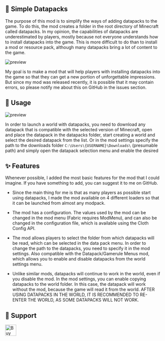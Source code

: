 ## 📂 Simple Datapacks

The purpose of this mod is to simplify the ways of adding datapacks to the game. To do this, the mod creates a folder in the root directory of Minecraft called datapacks. In my opinion, the capabilities of datapacks are underestimated by players, mostly because not everyone understands how to install datapacks into the game. This is more difficult to do than to install a mod or resource pack, although many datapacks bring a lot of content to the game.

![preview](https://cdn.modrinth.com/data/cached_images/aac4947bab69e5d28ce8e91126425c668ad098b3_0.webp)

My goal is to make a mod that will help players with installing datapacks into the game so that they can get a new portion of unforgettable impressions. But since my mod was released recently, it is possible that it may contain errors, so please notify me about this on GitHub in the issues section.

## 💼 Usage
![preview](https://cdn.modrinth.com/data/cached_images/207fc7ed8d047b2e2c8b1e2f4f60d4a716089b3d_0.webp)

In order to launch a world with datapacks, you need to download any datapack that is compatible with the selected version of Minecraft, open and place the datapack in the datapacks folder, start creating a world and select the desired datapack from the list. Or in the mod settings specify the path to the downloads folder ```C:\Users\{USERNAME}\Downloads\``` (presumable path) and simply open the datapack selection menu and enable the desired

## ✨ Features
Whenever possible, I added the most basic features for the mod that I could imagine. If you have something to add, you can suggest it to me on GitHub.

* Since the main thing for me is that as many players as possible start using datapacks, I made the mod available on 4 different loaders so that it can be launched from almost any modpack.

* The mod has a configuration. The values ​​used by the mod can be changed in the mod menu (Fabric requires ModMenu), and can also be changed in the configuration file, which is available using the Cloth Config API.

* The mod allows players to select the folder from which datapacks will be read, which can be selected in the data pack menu. In order to change the path to the datapacks, you need to specify it in the mod settings. Also compatible with the Datapack/Gamerule Menus mod, which allows you to enable and disable datapacks from the world settings menu.

* Unlike similar mods, datapacks will continue to work in the world, even if you disable the mod. In the mod settings, you can enable copying datapacks to the world folder. In this case, the datapack will work without the mod, because the game will read it from the world. AFTER USING DATAPACKS IN THE WORLD, IT IS RECOMMENDED TO RE-ENTER THE WORLD, AS SOME DATAPACKS WILL NOT WORK.

## 🤝 Support
<a href='https://ko-fi.com/X8X71FI3YO' target='_blank'><img height='36' style='border:0px;height:36px;' src='https://i.postimg.cc/SQ5ZLKg5/support-me-on-kofi-beige.png' border='0' alt='Buy Me a Coffee at ko-fi.com' /></a>
